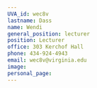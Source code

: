```yaml
---
UVA_id: wec8v
lastname: Dass
name: Wendi
general_position: lecturer
position: Lecturer
office: 303 Kerchof Hall
phone: 434-924-4943
email: wec8v@virginia.edu
image: 
personal_page:
---
```

